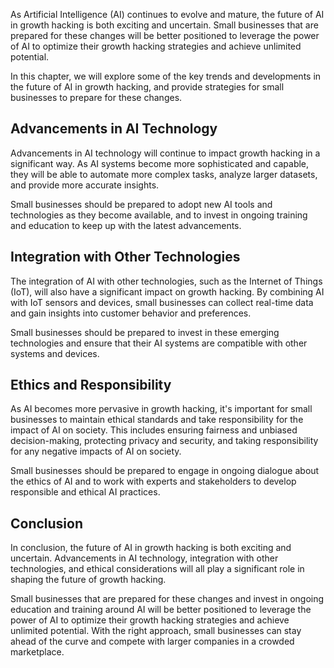 
As Artificial Intelligence (AI) continues to evolve and mature, the future of AI in growth hacking is both exciting and uncertain. Small businesses that are prepared for these changes will be better positioned to leverage the power of AI to optimize their growth hacking strategies and achieve unlimited potential.

In this chapter, we will explore some of the key trends and developments in the future of AI in growth hacking, and provide strategies for small businesses to prepare for these changes.

Advancements in AI Technology
-----------------------------

Advancements in AI technology will continue to impact growth hacking in a significant way. As AI systems become more sophisticated and capable, they will be able to automate more complex tasks, analyze larger datasets, and provide more accurate insights.

Small businesses should be prepared to adopt new AI tools and technologies as they become available, and to invest in ongoing training and education to keep up with the latest advancements.

Integration with Other Technologies
-----------------------------------

The integration of AI with other technologies, such as the Internet of Things (IoT), will also have a significant impact on growth hacking. By combining AI with IoT sensors and devices, small businesses can collect real-time data and gain insights into customer behavior and preferences.

Small businesses should be prepared to invest in these emerging technologies and ensure that their AI systems are compatible with other systems and devices.

Ethics and Responsibility
-------------------------

As AI becomes more pervasive in growth hacking, it's important for small businesses to maintain ethical standards and take responsibility for the impact of AI on society. This includes ensuring fairness and unbiased decision-making, protecting privacy and security, and taking responsibility for any negative impacts of AI on society.

Small businesses should be prepared to engage in ongoing dialogue about the ethics of AI and to work with experts and stakeholders to develop responsible and ethical AI practices.

Conclusion
----------

In conclusion, the future of AI in growth hacking is both exciting and uncertain. Advancements in AI technology, integration with other technologies, and ethical considerations will all play a significant role in shaping the future of growth hacking.

Small businesses that are prepared for these changes and invest in ongoing education and training around AI will be better positioned to leverage the power of AI to optimize their growth hacking strategies and achieve unlimited potential. With the right approach, small businesses can stay ahead of the curve and compete with larger companies in a crowded marketplace.
